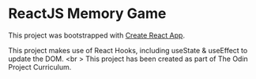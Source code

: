 # ReactJS Memory Game

This project was bootstrapped with [Create React App](https://github.com/facebook/create-react-app).

This project makes use of React Hooks, including useState & useEffect to update the DOM. <br \>
This project has been created as part of The Odin Project Curriculum.
